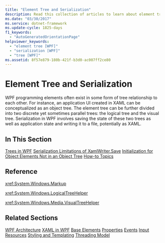 ```yaml
---
title: "Element Tree and Serialization"
description: Read this collection of articles to learn about element trees and serialization of their state in Windows Presentation Foundation (WPF).
ms.date: "03/30/2017"
ms.service: dotnet-framework
ms.update-cycle: 1825-days
f1_keywords:
  - "AutoGeneratedOrientationPage"
helpviewer_keywords:
  - "element tree [WPF]"
  - "serialization [WPF]"
  - "tree [WPF]"
ms.assetid: 8f57e879-180b-421f-b3d0-ac007ff2ce80
---
```

# Element Tree and Serialization

WPF programming elements often exist in some form of tree relationship to each other. For instance, an application UI created in XAML can be conceptualized as an object tree. The element tree can be further divided into two discrete yet sometimes parallel trees: the logical tree and the visual tree. Serialization in WPF involves saving the state of these two trees as well as application state and writing it to a file, potentially as XAML.

## In This Section

[Trees in WPF](trees-in-wpf.md)
[Serialization Limitations of XamlWriter.Save](serialization-limitations-of-xamlwriter-save.md)
[Initialization for Object Elements Not in an Object Tree](initialization-for-object-elements-not-in-an-object-tree.md)
[How-to Topics](element-tree-and-serialization-how-to-topics.md)

## Reference

<xref:System.Windows.Markup>

<xref:System.Windows.LogicalTreeHelper>

<xref:System.Windows.Media.VisualTreeHelper>

## Related Sections

[WPF Architecture](wpf-architecture.md)
  [XAML in WPF](../xaml/index.md)
  [Base Elements](base-elements.md)
  [Properties](properties-wpf.md)
  [Events](events-wpf.md)
  [Input](input-wpf.md)
  [Resources](resources-wpf.md)
  [Styling and Templating](../controls/styles-templates-overview.md)
  [Threading Model](threading-model.md)
